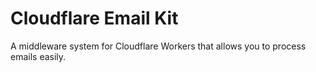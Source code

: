 # Cloudflare Email Kit

A middleware system for Cloudflare Workers that allows you to process emails easily.
